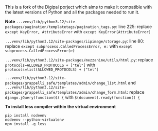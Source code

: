 This is a fork of the Digipal porject which aims to make it compatible with the latest versions of Python and all the packages needed to run it.

**Note**
`...venv/lib/python3.12/site-packages/pagination/templatetags/pagination_tags.py`: line 225: replace `except KeyError, AttributeError` with `except KeyError(AttributeError)`

`...venv/lib/python3.12/site-packages/iipimage/storage.py`: line 80: replace `except subprocess.CalledProcessError, e:` with `except subprocess.CalledProcessError(e)`

`...venv/lib/python3.12/site-packages/mezzanine/utils/html.py`: replace `protocols=ALLOWED_PROTOCOLS + ["tel"]` with `protocols=list(ALLOWED_PROTOCOLS) + ["tel"]`

`...venv/lib/python3.12/site-packages/grappelli_safe/templates/admin/change_list.html` and `...venv/lib/python3.12/site-packages/grappelli_safe/templates/admin/change_form.html`: replace `django.jQuery(function($) {` with `$(document).ready(function() {`

**To install less compiler within the virtual environment**

```
pip install nodeenv  
nodeenv --python-virtualenv
npm install -g less
```
